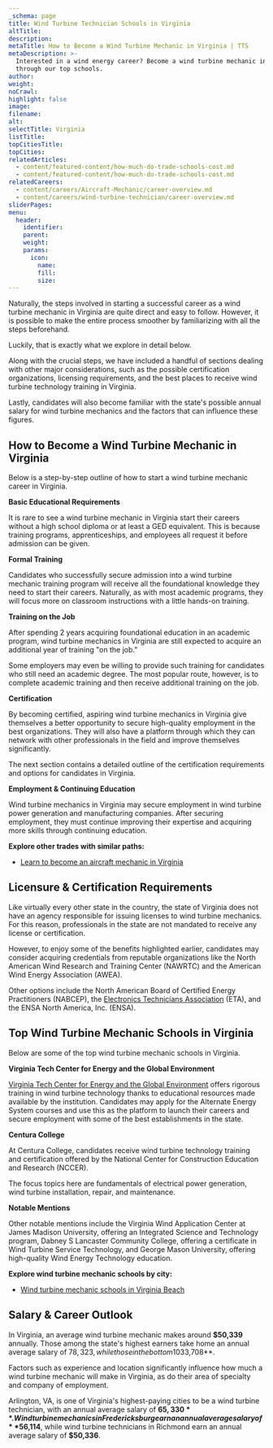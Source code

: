```yaml
---
_schema: page
title: Wind Turbine Technician Schools in Virginia
altTitle:
description:
metaTitle: How to Become a Wind Turbine Mechanic in Virginia | TTS
metaDescription: >-
  Interested in a wind energy career? Become a wind turbine mechanic in Virginia
  through our top schools.
author:
weight:
noCrawl:
highlight: false
image:
filename:
alt:
selectTitle: Virginia
listTitle:
topCitiesTitle:
topCities:
relatedArticles:
  - content/featured-content/how-much-do-trade-schools-cost.md
  - content/featured-content/how-much-do-trade-schools-cost.md
relatedCareers:
  - content/careers/Aircraft-Mechanic/career-overview.md
  - content/careers/wind-turbine-technician/career-overview.md
sliderPages:
menu:
  header:
    identifier:
    parent:
    weight:
    params:
      icon:
        name:
        fill:
        size:
---
```

Naturally, the steps involved in starting a successful career as a wind turbine mechanic in Virginia are quite direct and easy to follow. However, it is possible to make the entire process smoother by familiarizing with all the steps beforehand.

Luckily, that is exactly what we explore in detail below.

Along with the crucial steps, we have included a handful of sections dealing with other major considerations, such as the possible certification organizations, licensing requirements, and the best places to receive wind turbine technology training in Virginia.

Lastly, candidates will also become familiar with the state's possible annual salary for wind turbine mechanics and the factors that can influence these figures.

## **How to Become a Wind Turbine Mechanic in Virginia**

Below is a step-by-step outline of how to start a wind turbine mechanic career in Virginia.

**Basic Educational Requirements**

It is rare to see a wind turbine mechanic in Virginia start their careers without a high school diploma or at least a GED equivalent. This is because training programs, apprenticeships, and employees all request it before admission can be given.

**Formal Training**

Candidates who successfully secure admission into a wind turbine mechanic training program will receive all the foundational knowledge they need to start their careers. Naturally, as with most academic programs, they will focus more on classroom instructions with a little hands-on training.

**Training on the Job**

After spending 2 years acquiring foundational education in an academic program, wind turbine mechanics in Virginia are still expected to acquire an additional year of training "on the job."

Some employers may even be willing to provide such training for candidates who still need an academic degree. The most popular route, however, is to complete academic training and then receive additional training on the job.

**Certification**

By becoming certified, aspiring wind turbine mechanics in Virginia give themselves a better opportunity to secure high-quality employment in the best organizations. They will also have a platform through which they can network with other professionals in the field and improve themselves significantly.

The next section contains a detailed outline of the certification requirements and options for candidates in Virginia.

**Employment & Continuing Education**

Wind turbine mechanics in Virginia may secure employment in wind turbine power generation and manufacturing companies. After securing employment, they must continue improving their expertise and acquiring more skills through continuing education.

**Explore other trades with similar paths:**

* [Learn to become an aircraft mechanic in Virginia](https://toptradeschools.com/near-you/aircraft-mechanic/virginia/)

## **Licensure & Certification Requirements**

Like virtually every other state in the country, the state of Virginia does not have an agency responsible for issuing licenses to wind turbine mechanics. For this reason, professionals in the state are not mandated to receive any license or certification.

However, to enjoy some of the benefits highlighted earlier, candidates may consider acquiring credentials from reputable organizations like the North American Wind Research and Training Center (NAWRTC) and the American Wind Energy Association (AWEA).

Other options include the North American Board of Certified Energy Practitioners (NABCEP), the [Electronics Technicians Association](http://www.etai.org/) (ETA), and the ENSA North America, Inc. (ENSA).

## **Top Wind Turbine Mechanic Schools in Virginia**

Below are some of the top wind turbine mechanic schools in Virginia.

**Virginia Tech Center for Energy and the Global Environment**

[Virginia Tech Center for Energy and the Global Environment](https://ceage.vt.edu/) offers rigorous training in wind turbine technology thanks to educational resources made available by the institution. Candidates may apply for the Alternate Energy System courses and use this as the platform to launch their careers and secure employment with some of the best establishments in the state.

**Centura College**

At Centura College, candidates receive wind turbine technology training and certification offered by the National Center for Construction Education and Research (NCCER).

The focus topics here are fundamentals of electrical power generation, wind turbine installation, repair, and maintenance.

**Notable Mentions**

Other notable mentions include the Virginia Wind Application Center at James Madison University, offering an Integrated Science and Technology program, Dabney S Lancaster Community College, offering a certificate in Wind Turbine Service Technology, and George Mason University, offering high-quality Wind Energy Technology education.

**Explore wind turbine mechanic schools by city:**

* [Wind turbine mechanic schools in Virginia Beach](https://toptradeschools.com/near-you/wind-turbine-technician/virginia/virginia-beach/)

## **Salary & Career Outlook**

In Virginia, an average wind turbine mechanic makes around **$50,339** annually. Those among the state's highest earners take home an annual average salary of $78,323, while those in the bottom 10% make an annual average salary of **$33,708**.

Factors such as experience and location significantly influence how much a wind turbine mechanic will make in Virginia, as do their area of specialty and company of employment.

Arlington, VA, is one of Virginia's highest-paying cities to be a wind turbine technician, with an annual average salary of **$65,330**. Wind turbine mechanics in Fredericksburg earn an annual average salary of **$56,114**, while wind turbine technicians in Richmond earn an annual average salary of **$50,336**.